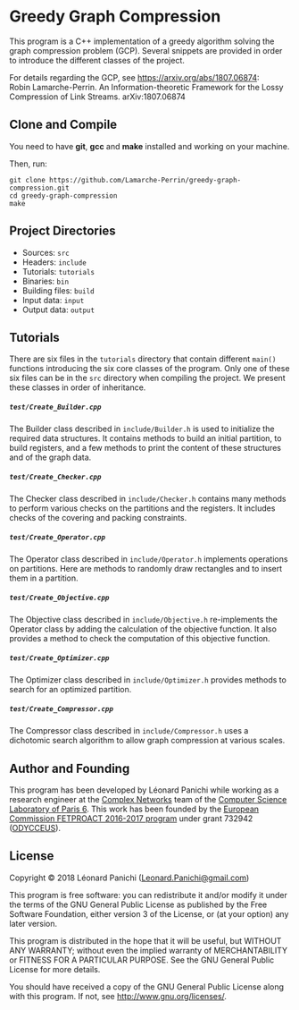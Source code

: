# Greedy Graph Compression

This program is a C++ implementation of a greedy algorithm solving the graph compression problem (GCP). Several snippets are provided in order to introduce the different classes of the project.

For details regarding the GCP, see <https://arxiv.org/abs/1807.06874>:  
Robin Lamarche-Perrin. An Information-theoretic Framework
for the Lossy Compression of Link Streams. arXiv:1807.06874


## Clone and Compile

You need to have **git**, **gcc** and **make** installed and working on your machine.

Then, run:
```
git clone https://github.com/Lamarche-Perrin/greedy-graph-compression.git
cd greedy-graph-compression
make
```

## Project Directories

* Sources: `src`
* Headers: `include`
* Tutorials: `tutorials`
* Binaries: `bin`
* Building files: `build`
* Input data: `input`
* Output data: `output`

## Tutorials
There are six files in the `tutorials` directory that contain different `main()` functions introducing the six core classes of the program. Only one of these six files can be in the `src` directory when compiling the project. We present these classes in order of inheritance.

##### `test/Create_Builder.cpp` 
The Builder class described in `include/Builder.h` is used to initialize the required data structures. It contains methods to build an initial partition, to build registers, and a few methods to print the content of these structures and of the graph data.

##### `test/Create_Checker.cpp`
The Checker class described in `include/Checker.h` contains many methods to perform various checks on the partitions and the registers. It includes checks of the covering and packing constraints.

##### `test/Create_Operator.cpp`
The Operator class described in `include/Operator.h` implements operations on partitions. Here are methods to randomly draw rectangles and to insert them in a partition.

##### `test/Create_Objective.cpp`
The Objective class described in `include/Objective.h` re-implements the Operator class by adding the calculation of the objective function. It also provides a method to check the computation of this objective function.

##### `test/Create_Optimizer.cpp`
The Optimizer class described in `include/Optimizer.h` provides methods to search for an optimized partition.

##### `test/Create_Compressor.cpp`
The Compressor class described in `include/Compressor.h` uses a dichotomic search algorithm to allow graph compression at various scales.


## Author and Founding

This program has been developed by Léonard Panichi while working as a research engineer at the [Complex Networks](http://www.complexnetworks.fr/) team of the [Computer Science Laboratory of Paris 6](https://www.lip6.fr/). This work has been founded by the [European Commission FETPROACT 2016-2017 program](https://ec.europa.eu/research/participants/portal/desktop/en/opportunities/h2020/calls/h2020-fetproact-2016-2017.html) under grant 732942 ([ODYCCEUS](https://www.odycceus.eu/)).


## License

Copyright © 2018 Léonard Panichi
(<Leonard.Panichi@gmail.com>)

This program is free software: you can redistribute it and/or modify it
under the terms of the GNU General Public License as published by the Free
Software Foundation, either version 3 of the License, or (at your option)
any later version.

This program is distributed in the hope that it will be useful, but WITHOUT
ANY WARRANTY; without even the implied warranty of MERCHANTABILITY or
FITNESS FOR A PARTICULAR PURPOSE. See the GNU General Public License for
more details.

You should have received a copy of the GNU General Public License along
with this program. If not, see <http://www.gnu.org/licenses/>.
